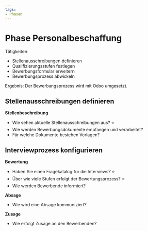 ```yaml
---
tags:
- Phasen
---
```

# Phase Personalbeschaffung

Tätigkeiten:

* Stellenausschreibungen definieren
* Qualifizierungsstufen festlegen 
* Bewerbungsformular erweitern
* Bewerbungsprozess abwickeln

Ergebnis: Der Bewerbungsprozess wird mit Odoo umgesetzt.

## Stellenausschreibungen definieren 

**Stellenbeschreibung**

- Wie sehen aktuelle Stellenausschreibungen aus? ⭐
- Wie werden Bewerbungsdokumente empfangen und verarbeitet?
- Für welche Dokumente bestehen Vorlagen?

## Interviewprozess konfigurieren

**Bewertung**

- Haben Sie einen Fragekatalog für die Interviews? ⭐
- Über wie viele Stufen erfolgt der Bewertungsprozess? ⭐
- Wie werden Bewerbende informiert?

**Absage**

* Wie wird eine Absage kommuniziert?

**Zusage**

* Wie erfolgt Zusage an den Bewerbenden?